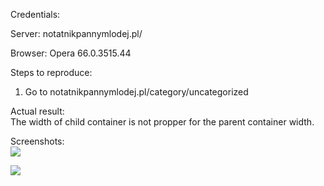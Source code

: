 Credentials:  

Server: notatnikpannymlodej.pl/  

Browser:  Opera 66.0.3515.44  

Steps to reproduce:
1. Go to notatnikpannymlodej.pl/category/uncategorized  

Actual result:  
The width of child container is not propper for the parent container width. 

Screenshots:  
<img src="https://1drv.ms/u/s!AodpVRGnPfx-kDTbEfaqW_yz2G5k"></img>

<img src="https://drive.google.com/file/d/1y_Y5Dk75h_cDHEJ0yPXkECJDDiqlA4QF/view?usp=sharing"></img>
